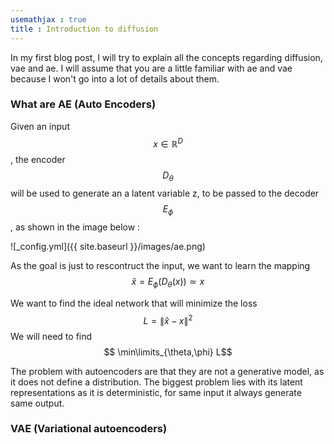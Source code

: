 ```yaml
---
usemathjax : true
title : Introduction to diffusion 
---
```




In my first blog post, I will try to explain all the concepts regarding diffusion, vae and ae. I will assume that you are a little familiar with ae and vae because I won't go into a lot of details about them.

### What are AE (Auto Encoders) 

Given an input $$x\in \mathbb{R}^D$$, the encoder $$D_{\theta}$$ will be used to generate an a latent variable z, to be passed to the decoder $$E_{\phi}$$, as shown in the image below  :

![_config.yml]({{ site.baseurl }}/images/ae.png)

As the goal is just to rescontruct the input, we want to learn the mapping 
$$\hat{x}=E_{\phi}(D_{\theta}(x)) \simeq x$$ 

We want to find the ideal network that will minimize the loss $$ L=\|\hat{x} - x\|^2$$ 
We will need to find 
$$ \min\limits_{\theta,\phi} L$$

The problem with autoencoders are that they are not a generative model, as it does not define a distribution. The biggest problem lies with its latent representations as it is deterministic, for same input it always generate same output.

### VAE (Variational autoencoders)